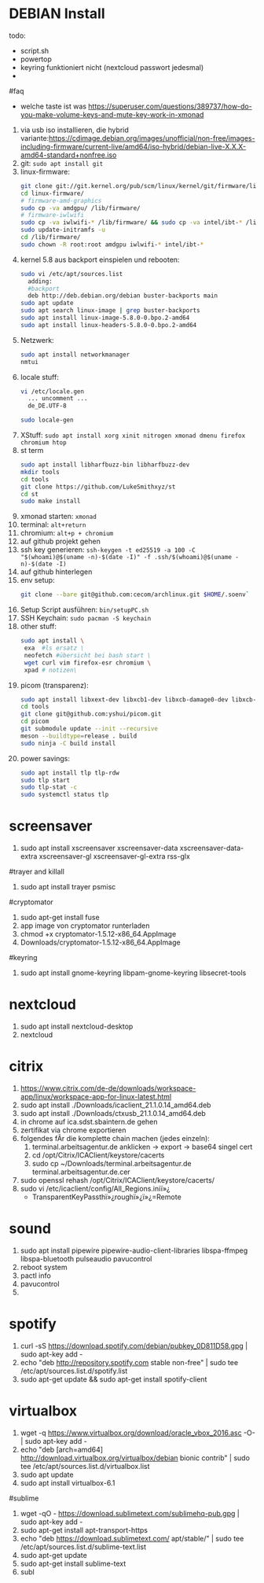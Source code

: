 # DEBIAN Install

todo: 
- script.sh
- powertop
- keyring funktioniert nicht (nextcloud passwort jedesmal)
- 

#faq
- welche taste ist was
  https://superuser.com/questions/389737/how-do-you-make-volume-keys-and-mute-key-work-in-xmonad


1. via usb iso installieren, die hybrid variante:https://cdimage.debian.org/images/unofficial/non-free/images-including-firmware/current-live/amd64/iso-hybrid/debian-live-X.X.X-amd64-standard+nonfree.iso
1. git: `sudo apt install git`
1. linux-firmware:
   ```sh
   git clone git://git.kernel.org/pub/scm/linux/kernel/git/firmware/linux-firmware.git
   cd linux-firmware/
   # firmware-amd-graphics
   sudo cp -va amdgpu/ /lib/firmware/
   # firmware-iwlwifi
   sudo cp -va iwlwifi-* /lib/firmware/ && sudo cp -va intel/ibt-* /lib/firmware/intel/
   sudo update-initramfs -u
   cd /lib/firmware/
   sudo chown -R root:root amdgpu iwlwifi-* intel/ibt-* 
   ```
1. kernel 5.8 aus backport einspielen und rebooten:
   ```sh
   sudo vi /etc/apt/sources.list
     adding:
     #backport
     deb http://deb.debian.org/debian buster-backports main
   sudo apt update
   sudo apt search linux-image | grep buster-backports
   sudo apt install linux-image-5.8.0-0.bpo.2-amd64
   sudo apt install linux-headers-5.8.0-0.bpo.2-amd64
   ```
1. Netzwerk:
   ```sh
   sudo apt install networkmanager
   nmtui
   ```
1. locale stuff:
   ```sh
   vi /etc/locale.gen
     ... uncomment ...
     de_DE.UTF-8
   
   sudo locale-gen
   ```
1. XStuff: `sudo apt install xorg xinit nitrogen xmonad dmenu firefox chromium htop`
1. st term
   ```sh
   sudo apt install libharfbuzz-bin libharfbuzz-dev
   mkdir tools
   cd tools
   git clone https://github.com/LukeSmithxyz/st
   cd st
   sudo make install
   ```
1. xmonad starten: `xmonad`
1. terminal: `alt+return`
1. chromium: `alt+p + chromium`
1. auf github projekt gehen
1. ssh key generieren: `ssh-keygen -t ed25519 -a 100 -C "$(whoami)@$(uname -n)-$(date -I)" -f .ssh/$(whoami)@$(uname -n)-$(date -I)`
1. auf github hinterlegen
1. env setup:
   ```sh
   git clone --bare git@github.com:cecom/archlinux.git $HOME/.soenv`
   ```
1. Setup Script ausführen: `bin/setupPC.sh`
1. SSH Keychain: `sudo pacman -S keychain`
1. other stuff: 
   ```sh
   sudo apt install \
    exa  #ls ersatz \
    neofetch #übersicht bei bash start \ 
    wget curl vim firefox-esr chromium \
    xpad # notizen\
   ```
1. picom (transparenz):
   ```sh
   sudo apt install libxext-dev libxcb1-dev libxcb-damage0-dev libxcb-xfixes0-dev libxcb-shape0-dev libxcb-render-util0-dev libxcb-render0-dev libxcb-randr0-dev libxcb-composite0-dev libxcb-image0-dev libxcb-present-dev libxcb-xinerama0-dev libxcb-glx0-dev libpixman-1-dev libdbus-1-dev libconfig-dev libgl1-mesa-dev  libpcre2-dev  libevdev-dev uthash-dev libev-dev libx11-xcb-dev meson
   cd tools
   git clone git@github.com:yshui/picom.git
   cd picom
   git submodule update --init --recursive
   meson --buildtype=release . build
   sudo ninja -C build install
   ```
1. power savings:
   ```sh
   sudo apt install tlp tlp-rdw
   sudo tlp start
   sudo tlp-stat -c
   sudo systemctl status tlp
   ```

# screensaver
1. sudo apt install xscreensaver xscreensaver-data xscreensaver-data-extra xscreensaver-gl xscreensaver-gl-extra rss-glx 

#trayer and killall
1. sudo apt install trayer psmisc

#cryptomator
1. sudo apt-get install fuse
1. app image von cryptomator runterladen
1. chmod +x cryptomator-1.5.12-x86_64.AppImage
1. Downloads/cryptomator-1.5.12-x86_64.AppImage  

#keyring
1. sudo apt install gnome-keyring libpam-gnome-keyring libsecret-tools

# nextcloud
1. sudo apt install nextcloud-desktop
1. nextcloud

# citrix
1. https://www.citrix.com/de-de/downloads/workspace-app/linux/workspace-app-for-linux-latest.html
1. sudo apt install ./Downloads/icaclient_21.1.0.14_amd64.deb
1. sudo apt install ./Downloads/ctxusb_21.1.0.14_amd64.deb
1. in chrome auf ica.sdst.sbaintern.de gehen
1. zertifikat via chrome exportieren
1. folgendes fÃr die komplette chain machen (jedes einzeln):
   1. terminal.arbeitsagentur.de anklicken -> export -> base64 singel cert
   1. cd /opt/Citrix/ICAClient/keystore/cacerts
   1. sudo cp ~/Downloads/terminal.arbeitsagentur.de terminal.arbeitsagentur.de.cer
1. sudo openssl rehash /opt/Citrix/ICAClient/keystore/cacerts/
1. sudo vi /etc/icaclient/config/All_Regions.iniï»¿ 
   - TransparentKeyPassthï»¿roughï»¿ï»¿=Remote 

# sound
1. sudo apt install pipewire pipewire-audio-client-libraries libspa-ffmpeg libspa-bluetooth pulseaudio pavucontrol
1. reboot system
1. pactl info 
1. pavucontrol
1. 

# spotify
1. curl -sS https://download.spotify.com/debian/pubkey_0D811D58.gpg | sudo apt-key add - 
1. echo "deb http://repository.spotify.com stable non-free" | sudo tee /etc/apt/sources.list.d/spotify.list
1. sudo apt-get update && sudo apt-get install spotify-client

# virtualbox
1. wget -q https://www.virtualbox.org/download/oracle_vbox_2016.asc -O- | sudo apt-key add -
1. echo "deb [arch=amd64] http://download.virtualbox.org/virtualbox/debian bionic contrib" | sudo tee /etc/apt/sources.list.d/virtualbox.list
1. sudo apt update
1. sudo apt install virtualbox-6.1

#sublime
1. wget -qO - https://download.sublimetext.com/sublimehq-pub.gpg | sudo apt-key add -
1. sudo apt-get install apt-transport-https
1. echo "deb https://download.sublimetext.com/ apt/stable/" | sudo tee /etc/apt/sources.list.d/sublime-text.list
1. sudo apt-get update
1. sudo apt-get install sublime-text
1. subl

